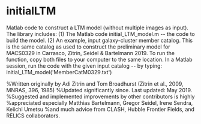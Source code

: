 # initialLTM
Matlab code to construct a LTM model (without multiple images as input).
The library includes: (1) The Matlab code initial_LTM_model.m -- the code to build the model. (2) An example, input galaxy-cluster member catalog. This is the same catalog as used to construct the preliminary model for MACS0329 in Carrasco, Zitrin, Seidel & Bartelmann 2019. To run the function, copy both files to your computer to the same location. In a Matlab session, run the code with the given input catalog -- by typing: initial_LTM_model('MemberCatM0329.txt')

%Written originally by Adi Zitrin and Tom Broadhurst (Zitrin et al., 2009, MNRAS, 396, 1985)
%Updated significantly since. Last updated: May 2019.
%Suggested and implemented improvements by other contributors is highly
%appreciated especially Matthias Bartelmann, Gregor Seidel, Irene Sendra, Keiichi Umetsu
%and much advice from CLASH, Hubble Frontier Fields, and RELICS collaborators.
